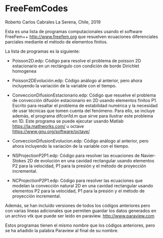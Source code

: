 # FreeFemCodes
Roberto Carlos Cabrales
La Serena, Chile, 2019

Esta es una lista de programas computacionales usando el software FreeFem++
http://www.freefem.org que resuelven ecuaciones diferenciales parciales
mediante el método de elementos finitos.

La lista de programas es la siguiente:

- Poisson2D.edp:
Código para resolve el problema de poisson 2D estacionario en un rectángulo con 
condición de borde Dirichlet homogenea 

- Poisson2DEvolución.edp:
Código análogo al anterior, pero ahora incluyendo la variación de la variable con el tiempo.

- ConveccionDifusionEstacionario.edp: 
Código que resuelve el problema de convección difusión estacionario en 2D usando elementos finitos P1.
Escrito para resaltar el problema de estabilidad numérica y la necesidad de usar técnicas
que tomen cuenta del fenómeno. Para ello, se incluye además, el programa difcon1d.m que sirve 
para ilustrar este problema en 1D. Este programa se puede ejecutar usando Matlab 
https://la.mathworks.com/ u octave https://www.gnu.org/software/octave/

- ConveccionDifusionEvolucion.edp: 
Código análogo al anterior, pero ahora incluyendo la variación de la variable con el tiempo.

- NSProjectionP2P1.edp:
Código para resolver las ecuaciones de Navier-Stokes 2D de evolución en una cavidad
rectangular usando elementos P2 para la velocidad, P1 para la presión y el método de 
proyección incremental.

- NCProjectionP2P1.edp:
Código para resolver las ecuaciones que modelan la convección natural 2D en una cavidad
rectangular usando elementos P2 para la velocidad, P1 para la presión y el método de 
proyección incremental.

Además, se han incluido versiones de todos los códigos anteriores pero con varias 
lineas adicionales que permiten guardar los datos generados en un archivo vtk que puede
ser leído en paraview. http://www.paraview.com

Estos programas tienen el mismo nombre que los códigos anteriores, pero se ha 
añadido la palabra Paraview al final de su nombre.



